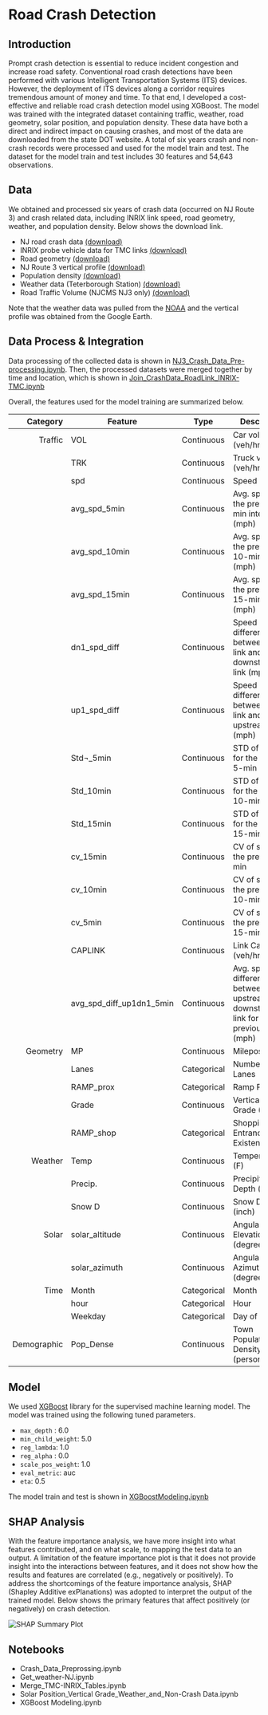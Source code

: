 # Road Crash Detection  

## Introduction

Prompt crash detection is essential to reduce incident congestion and increase road safety. Conventional road crash detections have been performed with various Intelligent Transportation Systems (ITS) devices. However, the deployment of ITS devices along a corridor requires tremendous amount of money and time. To that end, I developed a cost-effective and reliable road crash detection model using XGBoost. The model was trained with the integrated dataset containing traffic, weather, road geometry, solar position, and population density. These data have both a direct and indirect impact on causing crashes, and most of the data are downloaded from the state DOT website. A total of six years crash and non-crash records were processed and used for the model train and test. The dataset for the model train and test includes 30 features and 54,643 observations. 

## Data 

We obtained and processed six years of crash data (occurred on NJ Route 3) and crash related data, including INRIX link speed, road geometry, weather, and population density. 
Below shows the download link.

- NJ road crash data [(download)](https://www.state.nj.us/transportation/refdata/accident/rawdata01-current.shtm)
- INRIX probe vehicle data for TMC links [(download)](https://ritis.org/login?r=Lw==)
- Road geometry [(download)](https://www.state.nj.us/transportation/refdata/sldiag/)
- NJ Route 3 vertical profile [(download)](https://drive.google.com/open?id=1-WhEbYTr6nix6FYc3N61KozXpRO4Cfgs&authuser=kk64%40njit.edu&usp=drive_fs)
- Population density [(download)](https://nj.gov/health/fhs/primarycare/documents/Rural%20NJ%20density2015-revised%20municpalities.pdf)
- Weather data (Teterborough Station) [(download)](https://drive.google.com/open?id=1_OBGpLXJrTiC8SVJtSA7xWXSbxTZNlYz&authuser=kk64%40njit.edu&usp=drive_fs) 
- Road Traffic Volume (NJCMS NJ3 only) [(download)](https://drive.google.com/open?id=1Qmf8xlhdomH4PCHPdXWXEroE3_OB3StN&authuser=kk64%40njit.edu&usp=drive_fs)

Note that the weather data was pulled from the [NOAA](https://www.ncdc.noaa.gov/data-access/quick-links) and the vertical profile was obtained from the Google Earth.


## Data Process & Integration

Data processing of the collected data is shown in [NJ3_Crash_Data_Pre-processing.ipynb](NJ3_Crash_Data_Pre-processing.ipynb).
Then, the processed datasets were merged together by time and location, which is shown in [Join_CrashData_RoadLink_INRIX-TMC.ipynb](Join_CrashData_RoadLink_INRIX-TMC.ipynb)

Overall, the features used for the model training are summarized below.

| Category | Feature | Type | Description | 
|---:|---|---|---|
| Traffic | VOL | Continuous | Car volume (veh/hr) |
|         | TRK | Continuous | Truck volume (veh/hr) |
|         | spd |	Continuous | Speed (mph) |
|         | avg_spd_5min | Continuous	| Avg. speed for the previous 5-min interval (mph) |
|   	  | avg_spd_10min |	Continuous	| Avg. speed for the previous 10-min interval (mph) |
|   	  | avg_spd_15min |	Continuous	| Avg. speed for the previous 15-min interval (mph) |
|		  | dn1_spd_diff |	Continuous	| Speed difference between crash link and downstream link (mph) |
|		  | up1_spd_diff |	Continuous	| Speed difference between crash link and    upstream link (mph) |
|		  | Std¬_5min |	Continuous	| STD of speed for the previous 5-min (mph) |
|		  | Std_10min |	Continuous	| STD of speed for the previous 10-min (mph) |
|		  | Std_15min |	Continuous	| STD of speed for the previous 15-min (mph) |
|		  | cv_15min | Continuous | CV of speed for the previous 5-min |
|		  | cv_10min | Continuous | CV of speed for the previous 10-min |
|		  | cv_5min  | Continuous | CV of speed for the previous 15-min |
|		  | CAPLINK	| Continuous | Link Capacity (veh/hr) |
|	      | avg_spd_diff_up1dn1_5min | Continuous| Avg. speed difference between upstream and downstream link for the previous 5-min (mph)|
| Geometry | MP | Continuous | Milepost |
|		     |Lanes |	Categorical |	Number of Lanes |
|		     | RAMP_prox |	Categorical	| Ramp Proximity |
|		     | Grade |	Continuous	| Vertical Road Grade (%) |
|		     | RAMP_shop |	Categorical	| Shopping Mall Entrance Existence (y/n) |
| Weather	 |	Temp | Continuous |	Temperature (F)|
|		     | Precip. | Continuous	| Precipitation Depth (inch) |
|		     | Snow D |	Continuous	| Snow Depth (inch) |
| Solar	| solar_altitude |	Continuous	| Angular Solar Elevation (degree) |
|		     | solar_azimuth |	Continuous	| Angular Solar Azimuth (degree) |
| Time     | Month | Categorical	| Month |
|			 | hour |	Categorical	| Hour |
|			 | Weekday	| Categorical |	Day of Week |
| Demographic | Pop_Dense | Continuous | Town Population Density (person/mi^{2}) |


## Model 

We used [XGBoost](http://xgboost.readthedocs.io/en/latest/) library for the supervised machine
learning model. The model was trained using the following tuned parameters.

- `max_depth` : 6.0
- `min_child_weight`: 5.0
- `reg_lambda`: 1.0
- `reg_alpha` : 0.0
- `scale_pos_weight`: 1.0
- `eval_metric`: auc
- `eta`: 0.5

The model train and test is shown in [XGBoostModeling.ipynb](XGBoostModeling.ipynb)



## SHAP Analysis

With the feature importance analysis, we have more insight into what features contributed, and on what scale, to mapping the test data to an output. A limitation of the feature importance plot is that it does not provide insight into the interactions between features, and it does not show how the results and features are correlated (e.g., negatively or positively). To address the shortcomings of the feature importance analysis, SHAP (Shapley Additive exPlanations) was adopted to interpret the output of the trained model. 
Below shows the primary features that affect positively (or negatively) on crash detection.

![SHAP Summary Plot](https://nycdsa-blog-files.s3.us-east-2.amazonaws.com/2020/09/chris-kitae-kim/shap3-131271-hrBQBOGK.png)

## Notebooks
- Crash_Data_Preprossing.ipynb
- Get_weather-NJ.ipynb
- Merge_TMC-INRIX_Tables.ipynb
- Solar Position_Vertical Grade_Weather_and_Non-Crash Data.ipynb
- XGBoost Modeling.ipynb


